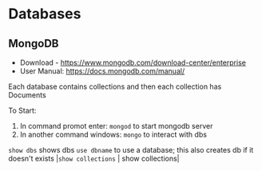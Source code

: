 # Databases

## MongoDB

- Download - https://www.mongodb.com/download-center/enterprise
- User Manual: https://docs.mongodb.com/manual/

Each database contains collections and then each collection has Documents

To Start:
1. In command promot enter: ```mongod``` to start mongodb server
2. In another command windows: ```mongo``` to interact with dbs


```show dbs``` shows dbs
```use dbname``` to use a database; this also creates db if it doesn't exists
|```show collections``` | show collections|

